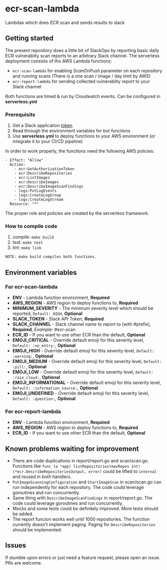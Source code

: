 # ecr-scan-lambda
Lambdas which does ECR scan and sends results to slack

## Getting started

The present repository does a little bit of SlackOps by reporting basic daily ECR vulnerablity scan reports to an arbitrary Slack channel. 
The serverless deployment consists of tho AWS Lambda functions:
- `ecr-scan-lambda` for enabling *ScanOnPush* parameter on each repository and running scans (There is a one scan / image / day limit by AWS)
- `ecr-report-lambda` for sending collected vulnerablity report to your Slack channel

Both functions are timed & run by Cloudwatch events. Can be configured in **serverless.yml**

### Prerequisits
1. Get a Slack application [token](https://api.slack.com/start/building)
2. Read through the environment variables for bot functions
3. Use **serverless.yml** to deploy functions to your AWS environment (or integrate it to your CI/CD pipeline)

In order to work properly, the functions need the following AWS policies:
```
- Effect: "Allow"
  Action:
    - ecr:GetAuthorizationToken
    - ecr:DescribeRepositories
    - ecr:ListImages
    - ecr:DescribeImages
    - ecr:DescribeImageScanFindings
    - logs:PutLogEvents
    - logs:CreateLogGroup
    - logs:CreateLogStream
  Resource: "*"
```
The proper role and policies are created by the serverless framework.

### How to compile code
1. compile:
`make build`
2. test:
`make test`
3. lint: 
`make link`

```bash
NOTE: make build compiles both functions.
```

## Environment variables

### For ecr-scan-lambda
- **ENV** - Lambda function environment, **Required**
- **AWS_REGION** - AWS region to deploy functions to, **Required**
- **MINIMUM_SEVERITY** - The minimum severity level which should be reported, `Default: HIGH`, **Optional**
- **SLACK_TOKEN** - Slack API Token, **Required**
- **SLACK_CHANNEL** - Slack channel name to report to (with #prefix), **Required**, *Example*: #ecr-scan
- **ECR_ID** - If you want to use other ECR than the default, **Optional**
- **EMOJI_CRITICAL** - Override default emoji for this severity level,  `Default: :no_entry:`, **Optional**
- **EMOJI_HIGH** - Override default emoji for this severity level,  `Default: :warning:`, **Optional**
- **EMOJI_MEDIUM** - Override default emoji for this severity level,  `Default: :pill:`, **Optional**
- **EMOJI_LOW** - Override default emoji for this severity level,  `Default: :rain_cloud:`, **Optional**
- **EMOJI_INFORMATIONAL** - Override default emoji for this severity level,  `Default: :information_source:`, **Optional**
- **EMOJI_UNDEFINED** - Override default emoji for this severity level,  `Default: :question:`, **Optional**

### For ecr-report-lambda
- **ENV** - Lambda function environment, **Required**
- **AWS_REGION** - AWS region to deploy functions to, **Required**
- **ECR_ID** - If you want to use other ECR than the default, **Optional**

## Known problems waiting for improvement
- There are code duplications in report/report.go and scan/scan.go. Functions like `func (a *app) listRepositories(maxRepos int) (*ecr.DescribeRepositoriesOutput, error)` could be lifted to `internal` and reused in both handlers.
- `PutImageScanningConfiguration` and `StartImageScan` in scan/scan.go can run independently for each repository. The code could leverage goroutines and run concurrently.
- Same thing with `DescribeImageScanFindings` in report/report.go. The code could leverage goroutines and run concurrently.
- Mocks and some tests could be definitely improved. More tests should be added.
- The report funcion works well until 1000 repositories. The function currently doesn't implement paging. Paging for `DescribeRepositories` should be implemented.

## Issues
If stumble upon errors or just need a feature request, please open an issue. PRs are welcome.